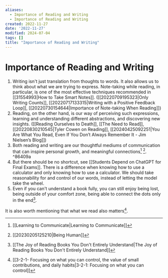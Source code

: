 ```yaml
---
aliases:
  - Importance of Reading and Writing
  - Importance of Reading and Writing
created: 2022-11-27
date: '2022-11-27'
modified: 2024-07-04
tags: []
title: "Importance of Reading and Writing"
---
```


# Importance of Reading and Writing

1. Writing isn't just translation from thoughts to words. It also allows us to think about what we are trying to express. Note-taking while reading, in particular, is one of the most effective techniques recommended in [[31554993|How to Take Smart Notes]]. ([[20220709195323|Only Writing Counts]], [[20220717133315|Writing with a Positive Feedback Loop]], [[20220730154644|Importance of Note-taking When Reading]])
2. Reading, on the other hand, is our way of perceiving such expressions, learning and understanding different abstractions, and discovering new insights. ([[Reading Ourselves to Death]], [[The Need to Read]], [[20220830210545|Tyler Cowen on Reading]], [[20240425092251|You Are What You Read, Even If You Don’t Always Remember It - Jim Nielsen’s Blog]])
3. Both reading and writing are our thoughtful mediums of communication that can inspire personal growth, and meaningful connections[^1] [^2]. ^86409a
4. But there should be no shortcut, see [[Students Depend on ChatGPT for Final Exams]]. There is a difference when knowing how to use a calculator and only knowing how to use a calculator. We should take reasonability for and control of our words, instead of letting the model take the wheel.
5. Even if you can't understand a book fully, you can still enjoy being lost, being outside of your comfort zone, being able to connect the dots only in the end[^3].

It is also worth mentioning that what we read also matters[^4].

[^1]: [[Learning to Communicate|Learning to Communicate]]
[^2]: [[20230205125210|Being Human]]
[^3]: [[The Joy of Reading Books You Don't Entirely Understand|The Joy of Reading Books You Don't Entirely Understand]]
[^4]: [[3-2-1- Focusing on what you can control, the value of small contributions, and daily habits|3-2-1: Focusing on what you can control]]